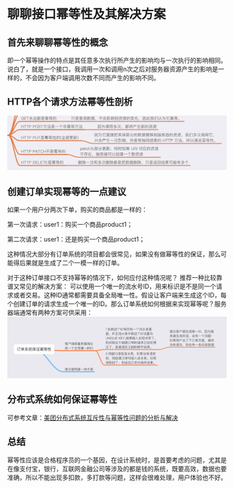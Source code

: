 # 聊聊接口幂等性及其解决方案

## 首先来聊聊幂等性的概念
即一个幂等操作的特点是其任意多次执行所产生的影响均与一次执行的影响相同。说白了，就是一个接口，我调用一次和调用n次之后对服务器资源产生的影响是一样的，不会因为客户端调用次数不同而产生的影响不同。

## HTTP各个请求方法幂等性剖析
![HTTP各个请求方法幂等性剖析](imgs/http_restful.jpg)

## 创建订单实现幂等的一点建议
如果一个用户分两次下单，购买的商品都是一样的：

第一次请求：user1：购买一个商品product1；

第二次请求：user1：还是购买一个商品product1；

这种情况大部分有订单系统的项目都会很常见，如果没有做幂等性的保证，那么可能得后果就是生成了二个一模一样的订单。

对于这种订单接口不支持幂等的情况下，如何应付这种情况呢？
推荐一种比较靠谱又常见的解决方案：
可以使用一个唯一的流水号ID，用来标识是不是同一个请求或者交易。这种ID通常都需要具备全局唯一性。假设让客户端来生成这个ID，每个创建订单的请求生成一个唯一的ID。那么订单系统如何根据来实现幂等呢？服务器端通常有两种方案可供采用：
![创建订单实现幂等的解决方案](imgs/handle_it.jpg)

## 分布式系统如何保证幂等性
可参考文章：[美团分布式系统互斥性与幂等性问题的分析与解决](https://tech.meituan.com/2016/09/29/distributed-system-mutually-exclusive-idempotence-cerberus-gtis.html)

## 总结
幂等性应该是合格程序员的一个基因，在设计系统时，是首要考虑的问题，尤其是在像支付宝，银行，互联网金融公司等涉及的都是钱的系统，既要高效，数据也要准确，所以不能出现多扣款，多打款等问题，这样会很难处理，用户体验也不好。